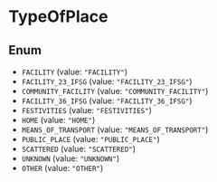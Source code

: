 # TypeOfPlace

## Enum

* `FACILITY` (value: `"FACILITY"`)
* `FACILITY_23_IFSG` (value: `"FACILITY_23_IFSG"`)
* `COMMUNITY_FACILITY` (value: `"COMMUNITY_FACILITY"`)
* `FACILITY_36_IFSG` (value: `"FACILITY_36_IFSG"`)
* `FESTIVITIES` (value: `"FESTIVITIES"`)
* `HOME` (value: `"HOME"`)
* `MEANS_OF_TRANSPORT` (value: `"MEANS_OF_TRANSPORT"`)
* `PUBLIC_PLACE` (value: `"PUBLIC_PLACE"`)
* `SCATTERED` (value: `"SCATTERED"`)
* `UNKNOWN` (value: `"UNKNOWN"`)
* `OTHER` (value: `"OTHER"`)
